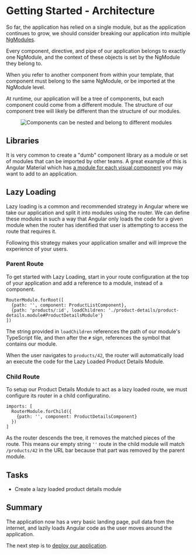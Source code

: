 # Getting Started - Architecture
So far, the application has relied on a single module, but as the application continues to grow, we should consider breaking our application into multiple [NgModules](/guide/architecture-modules).

Every component, directive, and pipe of our application belongs to exactly one NgModule, and the context of these objects is set by the NgModule they belong to.

When you refer to another component from within your template, that component must belong to the same NgModule, or be imported at the NgModule level.

At runtime, our application will be a tree of components, but each component could come from a different module. The structure of our component tree will likely be different than the structure of our modules.

<figure>
  <img src='generated/images/guide/toh/component-hierarchy.gif' alt="Components can be nested and belong to different modules">
</figure>

## Libraries
It is very common to create a "dumb" component library as a module or set of modules that can be imported by other teams. A great example of this is Angular Material which has [a module for each visual component](https://material.angular.io/components/categories) you may want to add to an application.

## Lazy Loading
Lazy loading is a common and recommended strategy in Angular where we take our application and split it into modules using the router. We can define these modules in such a way that Angular only loads the code for a given module when the router has identified that user is attempting to access the route that requires it.

Following this strategy makes your application smaller and will improve the experience of your users.

### Parent Route
To get started with Lazy Loading, start in your route configuration at the top of your application and add a reference to a module, instead of a component.

```
RouterModule.forRoot([
  {path: '', component: ProductListComponent},
  {path: 'products/:id', loadChildren: './product-details/product-details.module#ProductDetailsModule'}
])
```

The string provided in `loadChildren` references the path of our module's TypeScript file, and then after the `#` sign, references the symbol that contains our module.

When the user navigates to `products/42`, the router will automatically load an execute the code for the Lazy Loaded Product Details Module.

### Child Route
To setup our Product Details Module to act as a lazy loaded route, we must configure its router in a child configuratino.


```
imports: [
  RouterModule.forChild({
    {path: '', component: ProductDetailsComponent}
  })  
]
```

As the router descends the tree, it removes the matched pieces of the route. This means our empty string `''` route in the child module will match `/products/42` in the URL bar because that part was removed by the parent module.

## Tasks
* Create a lazy loaded product details module



## Summary
The application now has a very basic landing page, pull data from the internet, and lazily loads Angular code as the user moves around the application.

The next step is to [deploy our application](/tutorial/getting-started-deployment).
